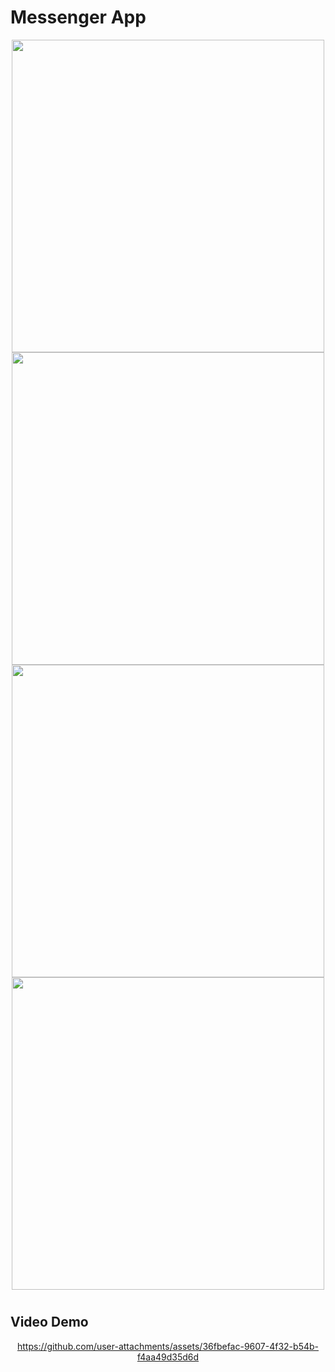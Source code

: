 # Messenger App



<div align="center">
  <img src="https://github.com/user-attachments/assets/ccc68a38-3d01-4335-9121-b781be561eef" height="500">
  <img src="https://github.com/user-attachments/assets/856f5afa-fb9c-4b91-b3c9-4ee18bef8d65" height="500">
  <img src="https://github.com/user-attachments/assets/b40404f2-6173-4805-9a31-639537949564" height="500">
  <img src="https://github.com/user-attachments/assets/6bf7c7dd-40dd-4592-8d47-e6b3a12d37a5" height="500">
 

</div>

<h1></h1>

## Video Demo

<div align="center">

https://github.com/user-attachments/assets/36fbefac-9607-4f32-b54b-f4aa49d35d6d


</div>



